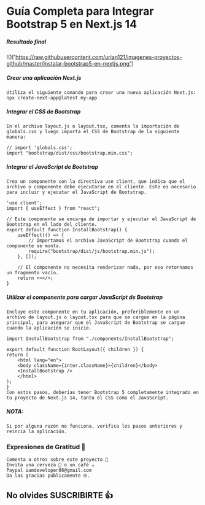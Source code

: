 # Guía Completa para Integrar Bootstrap 5 en Next.js 14

##### Resultado final

!()['https://raw.githubusercontent.com/urian121/imagenes-proyectos-github/master/instalar-bootstrap5-en-nextjs.png']

##### Crear una aplicación Next.js

    Utiliza el siguiente comando para crear una nueva aplicación Next.js:
    npx create-next-app@latest my-app

##### Integrar el CSS de Bootstrap

    En el archivo layout.js o layout.tsx, comenta la importación de globals.css y luego importa el CSS de Bootstrap de la siguiente manera:

    // import 'globals.css';
    import "bootstrap/dist/css/bootstrap.min.css";

##### Integrar el JavaScript de Bootstrap

    Crea un componente con la directiva use client, que indica que el archivo o componente debe ejecutarse en el cliente. Esto es necesario para incluir y ejecutar el JavaScript de Bootstrap.

    'use client';
    import { useEffect } from "react";

    // Este componente se encarga de importar y ejecutar el JavaScript de Bootstrap en el lado del cliente.
    export default function InstallBootstrap() {
        useEffect(() => {
            // Importamos el archivo JavaScript de Bootstrap cuando el componente se monta.
            require("bootstrap/dist/js/bootstrap.min.js");
        }, []);

        // El componente no necesita renderizar nada, por eso retornamos un fragmento vacío.
        return <></>;
    }

##### Utilizar el componente para cargar JavaScript de Bootstrap

    Incluye este componente en tu aplicación, preferiblemente en un archivo de layout.js o layout.tsx para que se cargue en la página principal, para asegurar que el JavaScript de Bootstrap se cargue cuando la aplicación se inicie.

    import InstallBootstrap from "./components/InstallBootstrap";

    export default function RootLayout({ children }) {
    return (
        <html lang="en">
        <body className={inter.className}>{children}</body>
        <InstallBootstrap />
        </html>
    );
    }
    Con estos pasos, deberías tener Bootstrap 5 completamente integrado en tu proyecto de Next.js 14, tanto el CSS como el JavaScript.

##### NOTA:

    Si por alguna razón no funciona, verifica los pasos anteriores y reincia la aplicación.

### Expresiones de Gratitud 🎁

    Comenta a otros sobre este proyecto 📢
    Invita una cerveza 🍺 o un café ☕
    Paypal iamdeveloper86@gmail.com
    Da las gracias públicamente 🤓.

## No olvides SUSCRIBIRTE 👍
